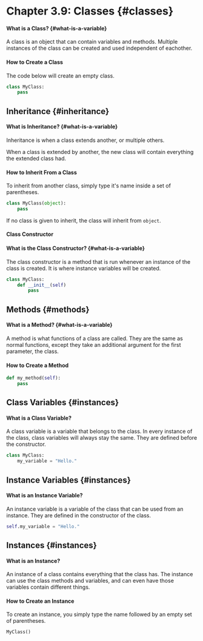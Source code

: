# Chapter 3.9: Classes {#classes}

#### What is a Class? {#what-is-a-variable}

A class is an object that can contain variables and methods. Multiple instances of the class can be created and used independent of eachother.

#### How to Create a Class

The code below will create an empty class.

```py
class MyClass:
    pass
```

## Inheritance {#inheritance}

#### What is Inheritance? {#what-is-a-variable}

Inheritance is when a class extends another, or multiple others.

When a class is extended by another, the new class will contain everything the extended class had.

#### How to Inherit From a Class

To inherit from another class, simply type it's name inside a set of parentheses.

```py
class MyClass(object):
    pass
```

If no class is given to inherit, the class will inherit from `object`.

#### Class Constructor

#### What is the Class Constructor? {#what-is-a-variable}

The class constructor is a method that is run whenever an instance of the class is created. It is where instance variables will be created.

```py
class MyClass:
    def __init__(self)
        pass
```

## Methods {#methods}

#### What is a Method? {#what-is-a-variable}

A method is what functions of a class are called. They are the same as normal functions, except they take an additional argument for the first parameter, the class.

#### How to Create a Method

```py
def my_method(self):
    pass
```

## Class Variables {#instances}

#### What is a Class Variable?

A class variable is a variable that belongs to the class. In every instance of the class, class variables will always stay the same. They are defined before the constructor.

```py
class MyClass:
    my_variable = "Hello."
```

## Instance Variables {#instances}

#### What is an Instance Variable?

An instance variable is a variable of the class that can be used from an instance. They are defined in the constructor of the class.

```py
self.my_variable = "Hello."
```

## Instances {#instances}

#### What is an Instance?

An instance of a class contains everything that the class has. The instance can use the class methods and variables, and can even have those variables contain different things.

#### How to Create an Instance

To create an instance, you simply type the name followed by an empty set of parentheses.

```py
MyClass()
```



